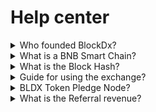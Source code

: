 # Help center

<details>

<summary>Who founded BlockDx?</summary>

BlockDx Exchange is a decentralized blockchain platform developed by an anonymous engineering team. The headquarter of BlockDx foundation and the operating company was established in the Cayman Islands, a British Overseas Territory in the Caribbean.

</details>

<details>

<summary>What is a BNB Smart Chain?</summary>

BNB Smart Chain (BSC) is best described as a blockchain that runs in parallel to the BNB Beacon Chain. Unlike BNB Beacon Chain, BSC boasts smart contract functionality and compatibility with the Ethereum Virtual Machine (EVM). The design goal here was to leave the high throughput of BNB Beacon Chain intact while introducing smart contracts into its ecosystem.

In essence, both blockchains operate side-by-side. It’s worth noting that BSC isn’t a so-called layer two or off-chain scalability solution. It’s an independent blockchain that could run even if BNB Beacon Chain went offline. That said, both chains bear a strong resemblance from a design standpoint.

Because BSC is EVM-compatible, it launched with support for the rich universe of Ethereum tools and DApps. In theory, this makes it easy for developers to port their projects over from Ethereum. For users, it means that applications like MetaMask can be easily configured to work with BSC. Seriously – it’s just a matter of tweaking a couple of settings. Check out Use MetaMask for BNB Smart Chain to get started.

</details>

<details>

<summary>What is the Block Hash?</summary>

The blockhash is a value obtained by converting information such as the root hash that encrypts the transaction history in a specific block, the hash value of the previous block, and the nonce back into a hash. In the blockchain, a device that makes forgery of data more difficult is the hash.

</details>

<details>

<summary>Guide for using the exchange?</summary>



1. BlockDx futures trading is a transaction that takes about 60 seconds and 20 blocks (applies block 1 to 18 transactions, applies next transactions in blocks 19 to 20, and applies the result of block 20 data) based on the BNB Smart Chain. The hash value of the block of the exchange is created as a combination of English letters and numbers as an investment object. Investors can invest in B mode when the last digits of the hash value from 0 to 4 are expected, and in L mode when 5 to 9 are expected.
2. BlockDx limit B/L mode transactions (specified number of B - specified number of L) are manually liquidated with profit or loss according to the set number of times and the smart contract is automatically terminated at the set value.
3. BlockDx leveraged trades are x1: ±1%, x5: ±5%, x10: ±10%, x15: ±15%, x20: ±20%. Fees are 0.1% for trades with selected leverage and 0.2% for limit trades.
4. BLDX token transaction mining is 0.02% of the market and 0.01% of the limit.

</details>

<details>

<summary>BLDX Token Pledge Node?</summary>

1. The pledge node of the BlockDx exchange is a system that anyone who holds BLDX tokens can participate in. Equity revenue of pledge node participants is distributed in real time on a 1/n basis of 20% of the total transaction fee by way of proof of stake.
2. Only a total of 20 million BLDX tokens can be pledged to stake nodes, which can be revoked at any time.

</details>

<details>

<summary>What is the Referral revenue?</summary>

Refer a friend to earn up to 20% rewards on BlockDx various token trading fees. When trading, the profits are distributed instantly from the smart contract.

</details>
